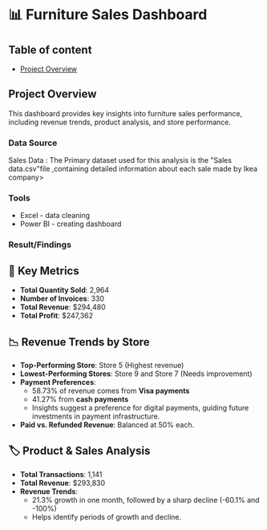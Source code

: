 # 📊 Furniture Sales Dashboard

## Table of content

- [Project Overview](#Project-Overview)

##  Project Overview
This dashboard provides key insights into furniture sales performance, including revenue trends, product analysis, and store performance.

### Data Source 

Sales Data : The Primary dataset used for this analysis is the "Sales data.csv"file ,containing detailed information about each sale made by Ikea company>


### Tools 
- Excel - data cleaning 
- Power BI - creating dashboard

### Result/Findings

## 🔑 Key Metrics
- **Total Quantity Sold**: 2,964  
- **Number of Invoices**: 330  
- **Total Revenue**: $294,480  
- **Total Profit**: $247,362  

## 📉 Revenue Trends by Store
- **Top-Performing Store**: Store 5 (Highest revenue)  
- **Lowest-Performing Stores**: Store 9 and Store 7 (Needs improvement)  
- **Payment Preferences**:
  - 58.73% of revenue comes from **Visa payments**  
  - 41.27% from **cash payments**  
  - Insights suggest a preference for digital payments, guiding future investments in payment infrastructure.  
- **Paid vs. Refunded Revenue**: Balanced at 50% each.  

## 🏷️ Product & Sales Analysis
- **Total Transactions**: 1,141  
- **Total Revenue**: $293,830  
- **Revenue Trends**:
  - 21.3% growth in one month, followed by a sharp decline (-60.1% and -100%)  
  - Helps identify periods of growth and decline.  




